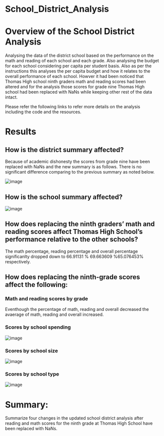 # School_District_Analysis
# Overview of the School District Analysis
Analysing the data of the district school based on the performance on the math and reading of each school and each grade. Also analysing the budget for each school considering per capita per student basis. Also as per the instructions this analyses the per capita budget and how it relates to the overall performance of each school. Howver it had been noticed that Thomas High school ninth graders math and reading scores had been altered and for the analysis those scores for grade nine Thomas High school had been replaced with NaNs while keeping other rest of the data intact. 

Please refer the following links to refer more details on the analysis including the code and the resources.

# Results 
## How is the district summary affected?
Because of academic dishonesty the scores from grade nine have been replaced with NaNs and the new summary is as follows. 
There is no significant difference comparing to the previous summary as noted below. 

![image](https://user-images.githubusercontent.com/93173498/143787637-06298eda-491a-4912-a1e0-6493a1e8dc40.png)


## How is the school summary affected?

![image](https://user-images.githubusercontent.com/93173498/143787661-11833c1b-f8c4-479a-bc13-4e3beeda9c37.png)

## How does replacing the ninth graders’ math and reading scores affect Thomas High School’s performance relative to the other schools?
The math percentage, reading percentage and overall percentage significanlty dropped down to 66.91131 % 69.663609 %65.076453% respectively. 

## How does replacing the ninth-grade scores affect the following:
### Math and reading scores by grade
Eventhough the percentage of math, reading and overall decreased the avaerage of math, reading and overall increased. 

### Scores by school spending

![image](https://user-images.githubusercontent.com/93173498/143787954-d6a62758-85ef-4bdd-b5da-1a28d490f989.png)

### Scores by school size

![image](https://user-images.githubusercontent.com/93173498/143787977-a50a9963-8075-4df5-8261-0f625e8ec9ee.png)

### Scores by school type

![image](https://user-images.githubusercontent.com/93173498/143788002-a2649dc3-116e-43be-be47-a0b1f788455c.png)

# Summary: 
Summarize four changes in the updated school district analysis after reading and math scores for the ninth grade at Thomas High School have been replaced with NaNs.
